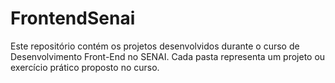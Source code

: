 # FrontendSenai
Este repositório contém os projetos desenvolvidos durante o curso de Desenvolvimento Front-End no SENAI. Cada pasta representa um projeto ou exercício prático proposto no curso.
